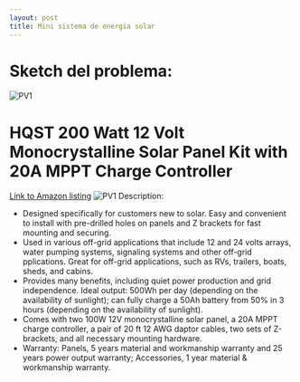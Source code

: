 ```yaml
---
layout: post
title: Mini sistema de energia solar
---
```


# Sketch del problema:
![PV1](https://roskideluge.github.io/images/sketch1.jpg)


# HQST 200 Watt 12 Volt Monocrystalline Solar Panel Kit with 20A MPPT Charge Controller
[Link to Amazon listing](https://www.amazon.com/dp/B01CAXVQPM)
![PV1](https://roskideluge.github.io/images/SolarPanel_Diagram.jpg "HQST 200 Watt 12 Volt Monocrystalline Solar Panel Kit with 20A MPPT Charge Controller")
Description:
* Designed specifically for customers new to solar. Easy and convenient to install with pre-drilled holes on panels and Z brackets for fast mounting and securing.
* Used in various off-grid applications that include 12 and 24 volts arrays, water pumping systems, signaling systems and other off-grid pplications. Great for off-grid applications, such as RVs, trailers, boats, sheds, and cabins.
* Provides many benefits, including quiet power production and grid independence. Ideal output: 500Wh per day (depending on the availability of sunlight); can fully charge a 50Ah battery from 50% in 3 hours (depending on the availability of sunlight).
* Comes with two 100W 12V monocrystalline solar panel, a 20A MPPT charge controller, a pair of 20 ft 12 AWG daptor cables, two sets of Z-brackets, and all necessary mounting hardware.
* Warranty: Panels, 5 years material and workmanship warranty and 25 years power output warranty; Accessories, 1 year material & workmanship warranty. 



